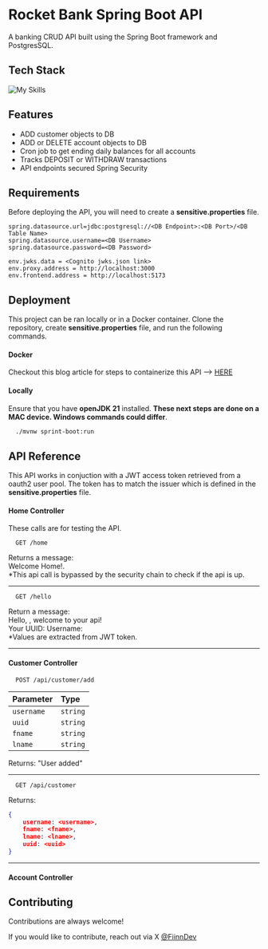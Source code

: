 
# Rocket Bank Spring Boot API

A banking CRUD API built using the Spring Boot framework and PostgresSQL.


## Tech Stack

![My Skills](https://skillicons.dev/icons?i=java,spring,docker,maven,postgres)

## Features

- ADD customer objects to DB
- ADD or DELETE account objects to DB
- Cron job to get ending daily balances for all accounts
- Tracks DEPOSIT or WITHDRAW transactions
- API endpoints secured Spring Security


## Requirements

Before deploying the API, you will need to create a **sensitive.properties** file.

```
spring.datasource.url=jdbc:postgresql://<DB Endpoint>:<DB Port>/<DB Table Name>
spring.datasource.username=<DB Username>
spring.datasource.password=<DB Password>

env.jwks.data = <Cognito jwks.json link>
env.proxy.address = http://localhost:3000
env.frontend.address = http://localhost:5173
```
    
## Deployment

This project can be ran locally or in a Docker container. Clone the repository, create **sensitive.properties** file, and run the following commands.

#### Docker

Checkout this blog article for steps to containerize this API --> [HERE](https://dev.to/tevindeale/containerize-a-java-spring-boot-app-1op3)

#### Locally
Ensure that you have **openJDK 21** installed. **These next steps are done on a MAC device. Windows commands could differ**.

```bash
  ./mvnw sprint-boot:run
```

## API Reference

This API works in conjuction with a JWT access token retrieved from a oauth2 user pool. The token has to match the issuer which is defined in the **sensitive.properties** file.

#### Home Controller

These calls are for testing the API.

```http
  GET /home
```
Returns a message:  
Welcome Home!.  
*This api call is bypassed by the security chain to check if the api is up.

---
```http
  GET /hello
```
Return a message:  
Hello, <name>, welcome to your api!  
Your UUID: <uuid>
Username: <username>  
*Values are extracted from JWT token.

---

#### Customer Controller

```http
  POST /api/customer/add
```

| Parameter | Type     | 
| :-------- | :------- | 
| `username` | `string` |
| `uuid` | `string` |
| `fname` | `string` |
| `lname` | `string` |

Returns: "User added"

---

```http
  GET /api/customer
```

Returns:
```json
{
    username: <username>,
    fname: <fname>,
    lname: <lname>,
    uuid: <uuid>
}
```
---
#### Account Controller




## Contributing

Contributions are always welcome!

If you would like to contribute, reach out via X [@FiinnDev](https://x.com/FiinnDev)


